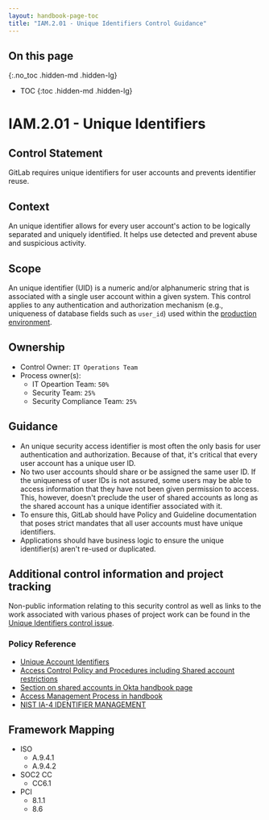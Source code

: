 ```yaml
---
layout: handbook-page-toc
title: "IAM.2.01 - Unique Identifiers Control Guidance"
---
```


## On this page
{:.no_toc .hidden-md .hidden-lg}

- TOC
{:toc .hidden-md .hidden-lg}

#  IAM.2.01 - Unique Identifiers

## Control Statement
GitLab requires unique identifiers for user accounts and prevents identifier reuse.

## Context
An unique identifier allows for every user account's action to be logically separated and uniquely identified. It helps use detected and prevent abuse and suspicious activity.

## Scope

An unique identifier (UID) is a numeric and/or alphanumeric string that is associated with a single user account within a given system. This control applies to any authentication and authorization mechanism (e.g., uniqueness of database fields such as `user_id`) used within the [production environment](/handbook/engineering/security/sec-controls.html#what-is-considered-production).

## Ownership
* Control Owner: `IT Operations Team`
* Process owner(s):
    * IT Opeartion Team: `50%`
    * Security Team: `25%`
    * Security Compliance Team: `25%`

## Guidance
*  An unique security access identifier is most often the only basis for user authentication and authorization. Because of that, it's critical that every user account has a unique user ID. 
*  No two user accounts should share or be assigned the same user ID. If the uniqueness of user IDs is not assured, some users may be able to access information that they have not been given permission to access. This, however, doesn't preclude the user of shared accounts as long as the shared account has a unique identifier associated with it.
*  To ensure this, GitLab should have Policy and Guideline documentation that poses strict mandates that all user accounts must have unique identifiers.
*  Applications should have business logic to ensure the unique identifier(s) aren't re-used or duplicated.

## Additional control information and project tracking
Non-public information relating to this security control as well as links to the work associated with various phases of project work can be found in the [Unique Identifiers control issue](https://gitlab.com/gitlab-com/gl-security/compliance/compliance/issues/812).

### Policy Reference
* [Unique Account Identifiers](https://about.gitlab.com/handbook/engineering/security/#unique-account-identifiers)
* [Access Control Policy and Procedures including Shared account restrictions](https://about.gitlab.com/handbook/engineering/security/#access-control-policy-and-procedures)
* [Section on shared accounts in Okta handbook page](https://about.gitlab.com/handbook/business-ops/okta/#i-have-an-application-that-uses-a-shared-password-for-my-team-can-i-move-this-to-okta) 
* [Access Management Process in handbook](https://about.gitlab.com/handbook/engineering/security/#access-management-process)
* [NIST IA-4 IDENTIFIER MANAGEMENT](https://nvd.nist.gov/800-53/Rev4/control/IA-4)


## Framework Mapping
* ISO
  * A.9.4.1
  * A.9.4.2
* SOC2 CC
  * CC6.1
* PCI
  * 8.1.1
  * 8.6

